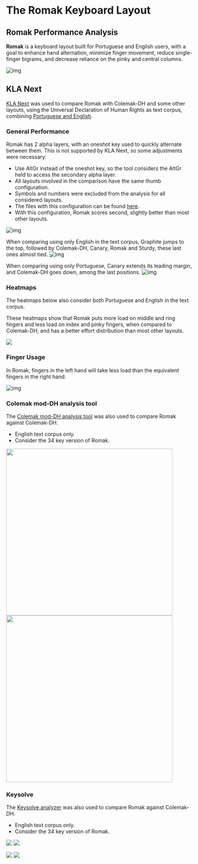 # The Romak Keyboard Layout

## Romak Performance Analysis

**Romak** is a keyboard layout built for Portuguese and English users, with a goal to enhance hand alternation, minimize finger movement, reduce single-finger bigrams, and decrease reliance on the pinky and central columns.

![img](img/romak.png)

## KLA Next
[KLA Next](https://klanext.keyboard-design.com/) was used to compare Romak with Colemak-DH and some other layouts, using the Universal Declaration of Human Rights as text corpus, combining [Portuguese and English](analysis/corpus.txt).
### General Performance

Romak has 2 alpha layers, with an oneshot key used to quickly alternate between them. This is not supported by KLA Next, so some adjustments were necessary:
- Use AltGr instead of the oneshot key, so the tool considers the AltGr held to access the secondary alpha layer.
- All layouts involved in the comparison have the same thumb configuration.
- Symbols and numbers were excluded from the analysis for all considered layouts.
- The files with this configuration can be found [here](analysis/).
- With this configuration, Romak scores second, slightly better than most other layouts.

![img](img/perf.png)

When comparing using only English in the text corpus, Graphite jumps to the top, followed by Colemak-DH, Canary, Romak and Sturdy, these last ones almost tied.
![img](img/perf_en.png)

When comparing using only Portuguese, Canary extends its leading margin, and Colemak-DH goes down, among the last positions.
![img](img/perf_pt.png)

### Heatmaps

The heatmaps below also consider both Portuguese and English in the text corpus.

These heatmaps show that Romak puts more load on middle and ring fingers and less load on index and pinky fingers, when compared to Colemak-DH, and has a better effort distribution than most other layouts.
<p float="left">
  <img src="img/heatmaps.png" />
</p>

### Finger Usage
In Romak, fingers in the left hand will take less load than the equivalent fingers in the right hand.

![img](img/fingers.png)

### Colemak mod-DH analysis tool
The [Colemak mod-DH analysis tool](https://colemakmods.github.io/mod-dh/analyze.html) was also used to compare Romak against Colemak-DH.
- English text corpus only.
- Consider the 34 key version of Romak.

<p float="left">
  <img src="img/sfbs_en_romak.png" width="450" />
  <img src="img/sfbs_en_coldh.png" width="450" />
</p>

### Keysolve
The [Keysolve analyzer](https://clemenpine.github.io/keysolve-web/) was also used to compare Romak against Colemak-DH.
- English text corpus only.
- Consider the 34 key version of Romak.

<p float="left">
  <img src="img/keysolve-romak.png"/>
  <img src="img/keysolve-romak2.png"/>
</p>
<p float="right">
  <img src="img/keysolve-coldh.png"/>
  <img src="img/keysolve-coldh2.png"/>
</p>
